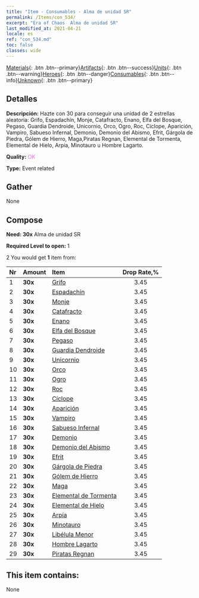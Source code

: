 ```yaml
---
title: "Item - Consumables - Alma de unidad SR"
permalink: /Items/con_534/
excerpt: "Era of Chaos  Alma de unidad SR"
last_modified_at: 2021-04-21
locale: es
ref: "con_534.md"
toc: false
classes: wide
---
```

 [Materials](/es/Items/){: .btn .btn--primary}[Artifacts](/es/Items/Artifacts/){: .btn .btn--success}[Units](/es/Items/Units/){: .btn .btn--warning}[Heroes](/es/Items/Heroes/){: .btn .btn--danger}[Consumables](/es/Items/Consumables/){: .btn .btn--info}[Unknown](/es/Items/Unknown/){: .btn .btn--primary}

## Detalles
 **Descripción:** Hazte con 30 para conseguir una unidad de 2 estrellas aleatoria: Grifo, Espadachín, Monje, Catafracto, Enano, Elfa del Bosque, Pegaso, Guardia Dendroide, Unicornio, Orco, Ogro, Roc, Cíclope, Aparición, Vampiro, Sabueso Infernal, Demonio, Demonio del Abismo, Efrit, Gárgola de Piedra, Gólem de Hierro, Maga,Piratas Regnan, Elemental de Tormenta, Elemental de Hielo, Arpía, Minotauro u Hombre Lagarto.

 **Quality:** <span style="color: #DA70D6">OK</span>

 **Type:** Event related

## Gather

  None

## Compose

 **Need: 30x** Alma de unidad SR

 **Required Level to open:** 1

 2 You would get **1** item  from:

  | Nr | Amount |     Item    | Drop Rate,% |
  |:---|:-------|:------------|:---------:|
  | 1 |  **30x** | [Grifo](/es/Items/unt_192/) | 3.45 | 
  | 2 |  **30x** | [Espadachín](/es/Items/unt_193/) | 3.45 | 
  | 3 |  **30x** | [Monje](/es/Items/unt_194/) | 3.45 | 
  | 4 |  **30x** | [Catafracto](/es/Items/unt_195/) | 3.45 | 
  | 5 |  **30x** | [Enano](/es/Items/unt_200/) | 3.45 | 
  | 6 |  **30x** | [Elfa del Bosque](/es/Items/unt_201/) | 3.45 | 
  | 7 |  **30x** | [Pegaso](/es/Items/unt_202/) | 3.45 | 
  | 8 |  **30x** | [Guardia Dendroide](/es/Items/unt_203/) | 3.45 | 
  | 9 |  **30x** | [Unicornio](/es/Items/unt_204/) | 3.45 | 
  | 10 |  **30x** | [Orco](/es/Items/unt_219/) | 3.45 | 
  | 11 |  **30x** | [Ogro](/es/Items/unt_220/) | 3.45 | 
  | 12 |  **30x** | [Roc](/es/Items/unt_221/) | 3.45 | 
  | 13 |  **30x** | [Cíclope](/es/Items/unt_222/) | 3.45 | 
  | 14 |  **30x** | [Aparición](/es/Items/unt_210/) | 3.45 | 
  | 15 |  **30x** | [Vampiro](/es/Items/unt_211/) | 3.45 | 
  | 16 |  **30x** | [Sabueso Infernal](/es/Items/unt_228/) | 3.45 | 
  | 17 |  **30x** | [Demonio](/es/Items/unt_229/) | 3.45 | 
  | 18 |  **30x** | [Demonio del Abismo](/es/Items/unt_230/) | 3.45 | 
  | 19 |  **30x** | [Efrit](/es/Items/unt_231/) | 3.45 | 
  | 20 |  **30x** | [Gárgola de Piedra](/es/Items/unt_236/) | 3.45 | 
  | 21 |  **30x** | [Gólem de Hierro](/es/Items/unt_237/) | 3.45 | 
  | 22 |  **30x** | [Maga](/es/Items/unt_238/) | 3.45 | 
  | 23 |  **30x** | [Elemental de Tormenta](/es/Items/unt_263/) | 3.45 | 
  | 24 |  **30x** | [Elemental de Hielo](/es/Items/unt_264/) | 3.45 | 
  | 25 |  **30x** | [Arpía](/es/Items/unt_245/) | 3.45 | 
  | 26 |  **30x** | [Minotauro](/es/Items/unt_248/) | 3.45 | 
  | 27 |  **30x** | [Libélula Menor](/es/Items/unt_255/) | 3.45 | 
  | 28 |  **30x** | [Hombre Lagarto](/es/Items/unt_254/) | 3.45 | 
  | 29 |  **30x** | [Piratas Regnan](/es/Items/unt_273/) | 3.45 | 


## This item contains:

  None

